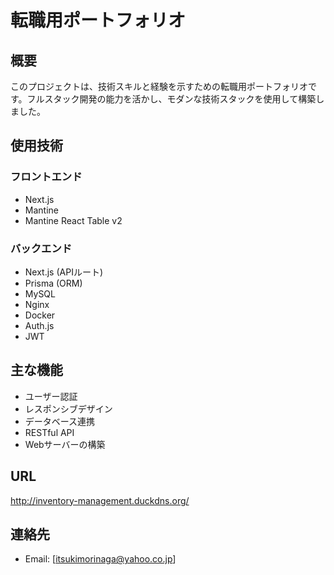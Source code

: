 # 転職用ポートフォリオ

## 概要
このプロジェクトは、技術スキルと経験を示すための転職用ポートフォリオです。フルスタック開発の能力を活かし、モダンな技術スタックを使用して構築しました。

## 使用技術

### フロントエンド
- Next.js
- Mantine
- Mantine React Table v2

### バックエンド
- Next.js (APIルート)
- Prisma (ORM)
- MySQL
- Nginx
- Docker
- Auth.js
- JWT

## 主な機能
- ユーザー認証
- レスポンシブデザイン
- データベース連携
- RESTful API
- Webサーバーの構築

## URL
http://inventory-management.duckdns.org/

## 連絡先
- Email: [itsukimorinaga@yahoo.co.jp]

